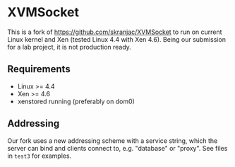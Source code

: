 # XVMSocket
This is a fork of https://github.com/skranjac/XVMSocket to run on current Linux kernel and Xen (tested Linux 4.4 with Xen 4.6). Being our submission for a lab project, it is not production ready.

## Requirements
* Linux >= 4.4
* Xen >= 4.6
* xenstored running (preferably on dom0)

## Addressing
Our fork uses a new addressing scheme with a service string, which the server can bind and clients connect to, e.g. "database" or "proxy". See files in `test3` for examples.
